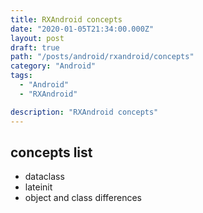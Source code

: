 ```yaml
---
title: RXAndroid concepts
date: "2020-01-05T21:34:00.000Z"
layout: post
draft: true
path: "/posts/android/rxandroid/concepts"
category: "Android"
tags:
  - "Android"
  - "RXAndroid"

description: "RXAndroid concepts"
---
```


## concepts list
- dataclass
- lateinit
- object and class differences



